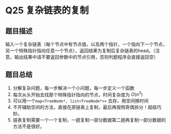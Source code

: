 # Q25 复杂链表的复制

## 题目描述
输入一个复杂链表（每个节点中有节点值，以及两个指针，一个指向下一个节点，另一个特殊指针指向任意一个节点），返回结果为复制后复杂链表的head。（注意，输出结果中请不要返回参数中的节点引用，否则判题程序会直接返回空）

## 题目总结
1. 分解复杂问题，每一步解决一个小问题，每一步定义一个函数
2. 每次从头开始去找那个特殊指针指向的节点，时间复杂度为 $O(n^{2})$
3. 可以用一个`map<TreeNode*, list<TreeNode*>>` 去存，用空间换时间
4. 不开辅助空间的方法，直接在原链表上复制，最后再按照奇偶拆分！超级巧妙。
5. 链表复制需要一个一个复制，一趟复制一部分数据第二趟再复制一部分数据的方法不是很好。
